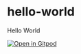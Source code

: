 # hello-world
Hello World

[![Open in Gitpod](https://gitpod.io/button/open-in-gitpod.svg)](https://gitpod.io/#https://github.com/ontouchstart-gitpod/hello-world>)
